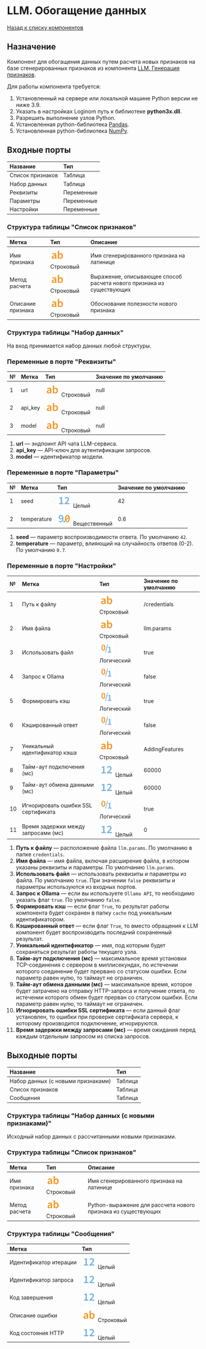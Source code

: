 # LLM. Обогащение данных

[Назад к списку компонентов](../README.md)

## Назначение

Компонент для обогащения данных путем расчета новых признаков на базе сгенерированных признаков из компонента [LLM. Генерация признаков](./llm-feature-generation.md).

Для работы компонента требуется:

1. Установленный на сервере или локальной машине Python версии не ниже 3.9.
2. Указать в настройках Loginom путь к библиотеке **python3x.dll**.
3. Разрешить выполнение узлов Python.
4. Установленная python-библиотека [Pandas](https://pypi.org/project/pandas/).
5. Установленная python-библиотека [NumPy](https://pypi.org/project/numpy/).

## Входные порты

| Название         | Тип        |
| :--------------- | :--------- |
| Список признаков | Таблица    |
| Набор данных     | Таблица    |
| Реквизиты        | Переменные |
| Параметры        | Переменные |
| Настройки        | Переменные |

### Структура таблицы "Список признаков"

| Метка             | Тип                             | Описание |
| :---------------- | :------------------------------ | :------- |
| Имя признака      | ![](./img/string.svg) Строковый | Имя сгенерированного признака на латинице |
| Метод расчета     | ![](./img/string.svg) Строковый | Выражение, описывающее способ расчета нового признака из существующих |
| Описание признака | ![](./img/string.svg) Строковый | Обоснование полезности нового признака |

### Структура таблицы "Набор данных"

На вход принимается набор данных любой структуры.

### Переменные в порте "Реквизиты"

| №   | Метка   | Тип                             | Значение по умолчанию |
| :-- | :------ | :------------------------------ | :-------------------- |
| 1   | url     | ![](./img/string.svg) Строковый | null                  |
| 2   | api_key | ![](./img/string.svg) Строковый | null                  |
| 3   | model   | ![](./img/string.svg) Строковый | null                  |

1. **url** — эндпоинт API чата LLM-сервиса.
2. **api_key** — API-ключ для аутентификации запросов.
3. **model** — идентификатор модели.

### Переменные в порте "Параметры"

| №   | Метка       | Тип                                    | Значение по умолчанию |
| :-- | :---------- | :------------------------------------- | :-------------------- |
| 1   | seed        | ![](./img/integer.svg) Целый           | 42                    |
| 2   | temperature | ![](./img/realnumber.svg) Вещественный | 0.6                   |

1. **seed** — параметр воспроизводимости ответа. По умолчанию `42`.
2. **temperature** — параметр, влияющий на случайность ответов (0-2). По умолчанию `0.7`.

### Переменные в порте "Настройки"

| №   | Метка                               | Тип                               | Значение по умолчанию |
| :-- | :---------------------------------- | :-------------------------------- | :-------------------- |
| 1   | Путь к файлу                        | ![](./img/string.svg) Строковый   | /credentials          |
| 2   | Имя файла                           | ![](./img/string.svg) Строковый   | llm.params            |
| 3   | Использовать файл                   | ![](./img/logical.svg) Логический | true                  |
| 4   | Запрос к Ollama                     | ![](./img/logical.svg) Логический | false                 |
| 5   | Формировать кэш                     | ![](./img/logical.svg) Логический | true                  |
| 6   | Кэшированный ответ                  | ![](./img/logical.svg) Логический | false                 |
| 7   | Уникальный идентификатор кэша       | ![](./img/string.svg) Строковый   | AddingFeatures        |
| 8   | Тайм-аут подключения (мс)            | ![](./img/integer.svg) Целый     | 60000                 |
| 9   | Тайм-аут обмена данными (мс)         | ![](./img/integer.svg) Целый     | 60000                 |
| 10  | Игнорировать ошибки SSL сертификата | ![](./img/logical.svg) Логический | true                  |
| 11  | Время задержки между запросами (мс) | ![](./img/integer.svg) Целый      | 0                     |

1. **Путь к файлу** — расположение файла `llm.params`. По умолчанию в папке `credentials`.
2. **Имя файла** — имя файла, включая расширение файла, в котором указаны реквизиты и параметры. По умолчанию `llm.params`.
3. **Использовать файл** — использовать реквизиты и параметры из файла. По умолчанию `true`. При значении `false` реквизиты и параметры используются из входных портов.
4. **Запрос к Ollama** — если вы используете `Ollama API`, то необходимо указать флаг `true`. По умолчанию `false`.
5. **Формировать кэш** — если флаг `True`, то результат работы компонента будет сохранен в папку `cache` под уникальным идентификатором.
6. **Кэшированный ответ** — если флаг `True`, то вместо обращения к LLM компонент будет воспроизводить последний сохраненный результат.
7. **Уникальный идентификатор** — имя, под которым будет сохраняться результат работы текущего узла.
8. **Тайм-аут подключения (мс)** — максимальное время установки TCP-соединения с сервером в миллисекундах, по истечении которого соединение будет прервано со статусом ошибки. Если параметр равен нулю, то таймаут не ограничен.
9. **Тайм-аут обмена данными (мс)** — максимальное время, которое будет затрачено на отправку HTTP-запроса и получение ответа, по истечении которого обмен будет прерван со статусом ошибки. Если параметр равен нулю, то таймаут не ограничен.
10. **Игнорировать ошибки SSL сертификата** — если данный флаг установлен, то ошибки при проверке сертификата сервера, к которому производится подключение, игнорируются.
11. **Время задержки между запросами (мс)** — время ожидания перед каждым отдельным запросом из списка запросов.

## Выходные порты

| Название                           | Тип     |
| :--------------------------------- | :------ |
| Набор данных (с новыми признаками) | Таблица |
| Список признаков                   | Таблица |
| Сообщения                          | Таблица |

### Структура таблицы "Набор данных (с новыми признаками)"

Исходный набор данных с рассчитанными новыми признаками.

### Структура таблицы "Список признаков"

| Метка         | Тип                             | Описание |
| :------------ | :------------------------------ | :------- |
| Имя признака  | ![](./img/string.svg) Строковый | Имя сгенерированного признака на латинице |
| Метод расчета | ![](./img/string.svg) Строковый | Python-выражение для рассчета нового признака из существующих | 

### Структура таблицы "Сообщения"

| Метка                  | Тип                             |
| :--------------------- | :------------------------------ |
| Идентификатор итерации | ![](./img/integer.svg) Целый    |
| Идентификатор запроса  | ![](./img/integer.svg) Целый    |
| Код завершения         | ![](./img/integer.svg) Целый    |
| Описание ошибки        | ![](./img/string.svg) Строковый |
| Код состояния HTTP     | ![](./img/integer.svg) Целый    |

